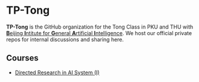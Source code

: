 # TP-Tong

**TP-Tong** is the GitHub organization for the Tong Class in PKU and THU with [**B**eijing **I**ntitute for **G**eneral **A**rtificial **I**ntelligence](https://bigai.ai/). We host our official private repos for internal discussions and sharing here.

## Courses

- [Directed Research in AI System (I)](https://summer.yzhu.io)
